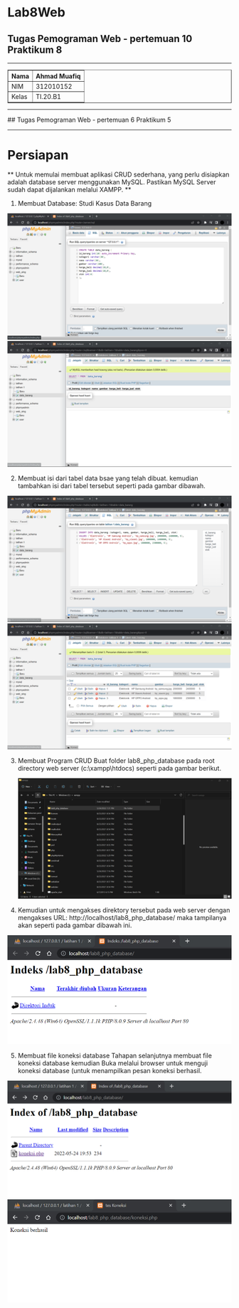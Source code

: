 # Lab8Web
## Tugas Pemograman Web - pertemuan 10 Praktikum 8

<hr>

<table border="1" cellpadding="6" cellspacing="2">
            <thead>
            <tr>
            <th>Nama </th>
            <th>Ahmad Muafiq</th>
            </tr>
            </thead>
            <tbody>
            <tr>
            <td>NIM </td>
            <td >312010152</td>
            </tr>
            <tr>
            <td>Kelas </td>
            <td>TI.20.B1</td>
            </tbody>
            </table>

<hr>
## Tugas Pemograman Web - pertemuan 6 Praktikum 5

<hr>

# Persiapan
** Untuk memulai membuat aplikasi CRUD sederhana, yang perlu disiapkan adalah
database server menggunakan MySQL. Pastikan MySQL Server sudah dapat dijalankan
melalui XAMPP. **

1. Membuat Database: Studi Kasus Data Barang
   
![gambar](pictures/1.png) 
![gambar](pictures/2.png) 

2. Membuat isi dari tabel data bsae yang telah dibuat.
kemudian tambahkan isi dari tabel tersebut seperti pada gambar dibawah.

![gambar](pictures/3.png) 
![gambar](pictures/4.png) 

3. Membuat Program CRUD
   Buat folder lab8_php_database pada root directory web server (c:\xampp\htdocs) seperti pada gambar berikut.

   ![gambar](pictures/5.png) 

4. Kemudian untuk mengakses direktory tersebut pada web server dengan mengakses URL:
http://localhost/lab8_php_database/  maka tampilanya akan seperti pada gambar dibawah ini.


![gambar](pictures/6.png) 

5. Membuat file koneksi database
    Tahapan selanjutnya membuat file koneksi database kemudian Buka melalui browser untuk menguji koneksi database (untuk menampilkan pesan
koneksi berhasil.

![gambar](pictures/7.png)
![gambar](pictures/8.png)